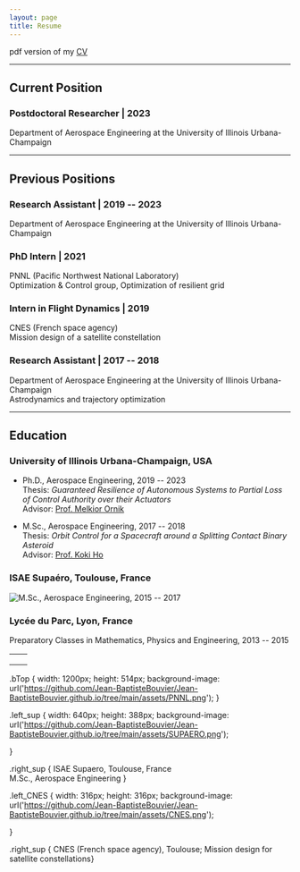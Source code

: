 ```yaml
---
layout: page
title: Resume
---
```



pdf version of my [CV](/assets/CV.pdf)

---

## Current Position

### Postdoctoral Researcher | 2023
Department of Aerospace Engineering at the University of Illinois Urbana-Champaign

---

## Previous Positions

### Research Assistant | 2019 -- 2023

Department of Aerospace Engineering at the University of Illinois Urbana-Champaign


### PhD Intern | 2021
PNNL (Pacific Northwest National Laboratory) <br>
Optimization & Control group, Optimization of resilient grid 

### Intern in Flight Dynamics | 2019
CNES (French space agency) <br>
Mission design of a satellite constellation

### Research Assistant | 2017 -- 2018
Department of Aerospace Engineering at the University of Illinois Urbana-Champaign <br>
Astrodynamics and trajectory optimization


---

## Education

### University of Illinois Urbana-Champaign, USA
- Ph.D., Aerospace Engineering, 2019 -- 2023 <br>
  Thesis: *Guaranteed Resilience of Autonomous Systems to Partial Loss of Control Authority over their Actuators* <br>
  Advisor: [Prof. Melkior Ornik](https://mornik.web.illinois.edu/)

- M.Sc., Aerospace Engineering, 2017 -- 2018 <br>
  Thesis: *Orbit Control for a Spacecraft around a Splitting Contact Binary Asteroid* <br>
  Advisor: [Prof. Koki Ho](https://ae.gatech.edu/directory/person/koki-ho)


### ISAE Supaéro, Toulouse, France 
<img style="float: left;" src="{{ site.baseurl }}/assets/SUPAERO.png">
M.Sc., Aerospace Engineering, 2015 -- 2017

### Lycée du Parc, Lyon, France 
Preparatory Classes in Mathematics, Physics and Engineering, 2013 -- 2015





<table>
    <tr>
        <td class="bTop" colspan="2">
        </td>
    </tr>
    <tr>
        <td class="left_sup">
        </td>
        <td class="right_sup">
        </td>
    </tr>
    <tr>
        <td class="left_CNES">
        </td>
        <td class="right_CNES">
        </td>
    </tr>                                            
</table>


.bTop {
    width: 1200px;
    height: 514px;
    background-image: url('https://github.com/Jean-BaptisteBouvier/Jean-BaptisteBouvier.github.io/tree/main/assets/PNNL.png');
}

.left_sup
{
    width: 640px;
    height: 388px;
    background-image: url('https://github.com/Jean-BaptisteBouvier/Jean-BaptisteBouvier.github.io/tree/main/assets/SUPAERO.png');    

}

.right_sup {    ISAE Supaero, Toulouse, France <br>
                M.Sc., Aerospace Engineering }

.left_CNES
{
    width: 316px;
    height: 316px;
    background-image: url('https://github.com/Jean-BaptisteBouvier/Jean-BaptisteBouvier.github.io/tree/main/assets/CNES.png');    

}

.right_sup {    CNES (French space agency), Toulouse;
            Mission design for satellite constellations}
